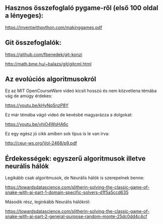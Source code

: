 ## Hasznos összefoglaló pygame-ről (első 100 oldal a lényeges):
https://inventwithpython.com/makinggames.pdf

## Git összefoglalók:
https://github.com/fbenedek/git-konzi

http://math.bme.hu/~balazs/git/gitcml.html

## Az evolúciós algoritmusokról

Ez az MIT OpenCourseWare videó kicsit hosszú és nem közvetlena témába vág de amúgy érdekes:

https://youtu.be/kHyNqSnzP8Y

Ez már témába vágó videó de kevésbé magyarázza a dolgokat:

https://youtu.be/vhiO4WsHA6c

Ez egy egész jó cikk amiben sok típus is le van írva:

http://ceur-ws.org/Vol-2468/p9.pdf

## Érdekességek: egyszerű algoritmusok illetve neurális hálók

Legikább csak algoritmusok, de Neurális hálók is szerepelnek benne:

https://towardsdatascience.com/slitherin-solving-the-classic-game-of-snake-with-ai-part-1-domain-specific-solvers-d1f5a5ccd635

Második rész, leginkább Neurális hálókról:

https://towardsdatascience.com/slitherin-solving-the-classic-game-of-snake-with-ai-part-2-general-purpose-random-monte-25dc0dd4c4cf
